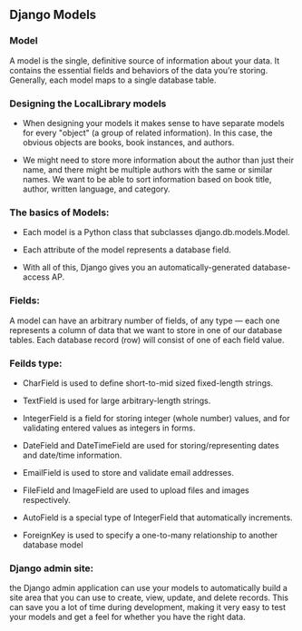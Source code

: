 ## Django Models

### Model
A model is the single, definitive source of information about your data. It contains the essential fields and behaviors of the data you’re storing. 
Generally, each model maps to a single database table.

### Designing the LocalLibrary models
* When designing your models it makes sense to have separate models for every "object" (a group of related information). In this case, the obvious objects are books, book instances, and authors.

* We might need to store more information about the author than just their name, and there might be multiple authors with the same or similar names. We want to be able to sort information based on book title, author, written language, and category.

### The basics of Models:
* Each model is a Python class that subclasses django.db.models.Model.

* Each attribute of the model represents a database field.

* With all of this, Django gives you an automatically-generated database-access AP.

### Fields:
A model can have an arbitrary number of fields, of any type — each one represents a column of data that we want to store in one of our database tables. 
Each database record (row) will consist of one of each field value.

### Feilds type:

* CharField is used to define short-to-mid sized fixed-length strings.

* TextField is used for large arbitrary-length strings.

* IntegerField is a field for storing integer (whole number) values, and for validating entered values as integers in forms.

* DateField and DateTimeField are used for storing/representing dates and date/time information.

* EmailField is used to store and validate email addresses.

* FileField and ImageField are used to upload files and images respectively.

* AutoField is a special type of IntegerField that automatically increments.

* ForeignKey is used to specify a one-to-many relationship to another database model


### Django admin site:

the Django admin application can use your models to automatically build a site area that you can use to create, view, update, and delete records. This can save you a lot of time during development, making it very easy to test your models and get a feel for whether you have the right data.